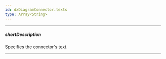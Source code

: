 ```yaml
---
id: dxDiagramConnector.texts
type: Array<String>
---
```

---
##### shortDescription
Specifies the connector's text.

---
